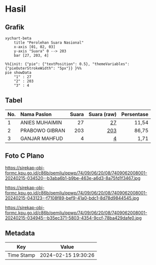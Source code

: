# Hasil

## Grafik

```mermaid
xychart-beta
    title "Perolehan Suara Nasional"
    x-axis [01, 02, 03]
    y-axis "Suara" 0 --> 203
    bar [27, 203, 4]
```

```mermaid
%%{init: {"pie": {"textPosition": 0.5}, "themeVariables": {"pieOuterStrokeWidth": "5px"}} }%%
pie showData
    "1" : 27
    "2" : 203
    "3" : 4
```

## Tabel

| No. | Nama Paslon    | Suara | Suara (raw) | Persentase |
|:--- |:-------------- | -----:| -----------:| ----------:|
| 1   | ANIES MUHAIMIN | 27    | [27][p-1]   | 11,54      |
| 2   | PRABOWO GIBRAN | 203   | [203][p-2]  | 86,75      |
| 3   | GANJAR MAHFUD  | 4     | [4][p-3]    | 1,71       |


[p-1]: https://github.com/gigit-pemilu/pemilu-2024/blob/main/pilpres/hitung-suara/sub/74-sulawesi-tenggara/sub/09-konawe-utara/sub/06-lembo/sub/2008-tongalino/sub/001-tps/sub/paslon-1.txt
[p-2]: https://github.com/gigit-pemilu/pemilu-2024/blob/main/pilpres/hitung-suara/sub/74-sulawesi-tenggara/sub/09-konawe-utara/sub/06-lembo/sub/2008-tongalino/sub/001-tps/sub/paslon-2.txt
[p-3]: https://github.com/gigit-pemilu/pemilu-2024/blob/main/pilpres/hitung-suara/sub/74-sulawesi-tenggara/sub/09-konawe-utara/sub/06-lembo/sub/2008-tongalino/sub/001-tps/sub/paslon-3.txt

## Foto C Plano

https://sirekap-obj-formc.kpu.go.id/c86b/pemilu/ppwp/74/09/06/20/08/7409062008001-20240215-034520--b3aba6b1-b9be-463e-a6d3-8a75fd1f3467.jpg

https://sirekap-obj-formc.kpu.go.id/c86b/pemilu/ppwp/74/09/06/20/08/7409062008001-20240215-043123--f7108f89-bef9-41a0-bdc1-8d78d9844545.jpg

https://sirekap-obj-formc.kpu.go.id/c86b/pemilu/ppwp/74/09/06/20/08/7409062008001-20240215-034945--b35ec371-5803-4354-9ccf-78ba429dafe0.jpg


## Metadata

| Key        | Value               |
| ---------- | ------------------- |
| Time Stamp | 2024-02-15 19:30:26 |



